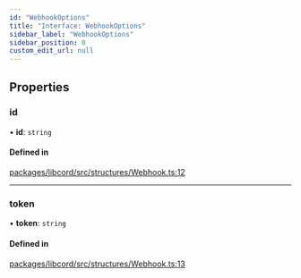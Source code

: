 ```yaml
---
id: "WebhookOptions"
title: "Interface: WebhookOptions"
sidebar_label: "WebhookOptions"
sidebar_position: 0
custom_edit_url: null
---
```


## Properties

### id

• **id**: `string`

#### Defined in

[packages/libcord/src/structures/Webhook.ts:12](https://github.com/Libcord/libcord/blob/60a6e24/packages/libcord/src/structures/Webhook.ts#L12)

___

### token

• **token**: `string`

#### Defined in

[packages/libcord/src/structures/Webhook.ts:13](https://github.com/Libcord/libcord/blob/60a6e24/packages/libcord/src/structures/Webhook.ts#L13)

